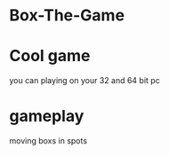 # Box-The-Game
# Cool game
you can playing on your 32 and 64 bit pc
# gameplay
moving boxs in spots
